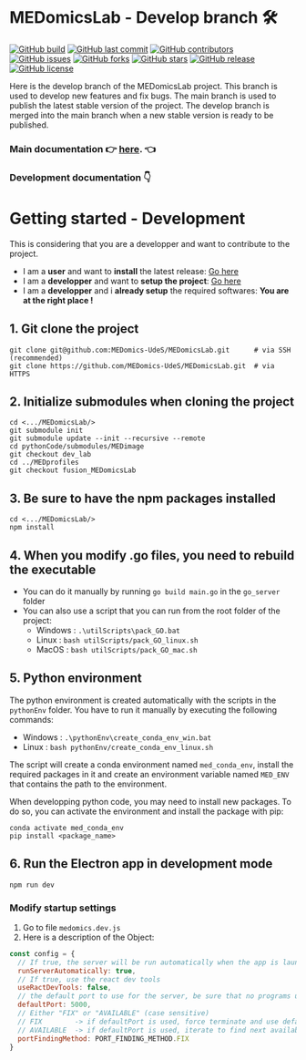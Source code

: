 # MEDomicsLab - Develop branch 🛠️

[![GitHub build](https://img.shields.io/github/workflow/status/MEDomics-UdeS/MEDomicsLab/Build%20and%20test%20electron%20app%20on%20push%20to%20develop%20branch)]()
[![GitHub last commit](https://img.shields.io/github/last-commit/MEDomics-UdeS/MEDomicsLab)]()
[![GitHub contributors](https://img.shields.io/github/contributors/MEDomics-UdeS/MEDomicsLab)]()
[![GitHub issues](https://img.shields.io/github/issues/MEDomics-UdeS/MEDomicsLab)]()
[![GitHub forks](https://img.shields.io/github/forks/MEDomics-UdeS/MEDomicsLab)]()
[![GitHub stars](https://img.shields.io/github/stars/MEDomics-UdeS/MEDomicsLab)]()
[![GitHub release](https://img.shields.io/github/release/MEDomics-UdeS/MEDomicsLab)]()
[![GitHub license](https://img.shields.io/github/license/MEDomics-UdeS/MEDomicsLab)]()

Here is the develop branch of the MEDomicsLab project. This branch is used to develop new features and fix bugs. The main branch is used to publish the latest stable version of the project. The develop branch is merged into the main branch when a new stable version is ready to be published.

### Main documentation 👉 [here](https://medomics-udes.gitbook.io/medomicslab-docs/). 👈

### Development documentation 👇

# Getting started - Development

This is considering that you are a developper and want to contribute to the project.

- I am a **user** and want to **install** the latest release: [Go here](https://medomics-udes.gitbook.io/medomicslab-docs/quick-start)
- I am a **developper** and want to **setup the project**: [Go here](https://medomics-udes.gitbook.io/medomicslab-docs/contributing)
- I am a **developper** and i **already setup** the required softwares: **You are at the right place !**

## 1. Git clone the project

```
git clone git@github.com:MEDomics-UdeS/MEDomicsLab.git      # via SSH (recommended)
git clone https://github.com/MEDomics-UdeS/MEDomicsLab.git  # via HTTPS
```

## 2. Initialize submodules when cloning the project

```
cd <.../MEDomicsLab/>
git submodule init
git submodule update --init --recursive --remote
cd pythonCode/submodules/MEDimage
git checkout dev_lab
cd ../MEDprofiles
git checkout fusion_MEDomicsLab
```

## 3. Be sure to have the npm packages installed

```
cd <.../MEDomicsLab/>
npm install
```

## 4. When you modify .go files, you need to rebuild the executable

- You can do it manually by running `go build main.go` in the `go_server` folder
- You can also use a script that you can run from the root folder of the project:
  - Windows : `.\utilScripts\pack_GO.bat`
  - Linux : `bash utilScripts/pack_GO_linux.sh`
  - MacOS : `bash utilScripts/pack_GO_mac.sh`

## 5. Python environment

The python environment is created automatically with the scripts in the `pythonEnv` folder.
You have to run it manually by executing the following commands:

- Windows : `.\pythonEnv\create_conda_env_win.bat`
- Linux : `bash pythonEnv/create_conda_env_linux.sh`

The script will create a conda environment named `med_conda_env`, install the required packages in it and create an environment variable named `MED_ENV` that contains the path to the environment.

When developping python code, you may need to install new packages. To do so, you can activate the environment and install the package with pip:

```
conda activate med_conda_env
pip install <package_name>
```

## 6. Run the Electron app in development mode

`npm run dev`

### Modify startup settings

1. Go to file `medomics.dev.js`
2. Here is a description of the Object:

```javascript
const config = {
  // If true, the server will be run automatically when the app is launched
  runServerAutomatically: true,
  // If true, use the react dev tools
  useRactDevTools: false,
  // the default port to use for the server, be sure that no programs use it by default
  defaultPort: 5000,
  // Either "FIX" or "AVAILABLE" (case sensitive)
  // FIX 		-­> if defaultPort is used, force terminate and use defaultPort
  // AVAILABLE 	-> if defaultPort is used, iterate to find next available port
  portFindingMethod: PORT_FINDING_METHOD.FIX
}
```
